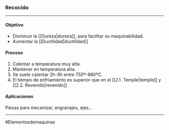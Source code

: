 ### Recocido
---
#### Objetivo
- Disminuir la [[Dureza|dureza]], para facilitar su maquinabilidad.
- Aumentar la [[Ductilidad|ductilidad]]
#### Proceso
1. Calentar a temperatura muy alta.
2. Mantener en temperatura alta.
3. Se suele calentar 2h-3h entre 750º-980ºC.
4. El tiempo de enfriamiento es superior que en el [[2.1. Temple|temple]] y [[2.2. Revenido|revenido]]
#### Aplicaciones
Piezas para mecanizar, engranajes, ejes…

---
#Elementosdemaquinas 